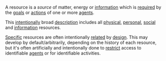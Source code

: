A resource is a *source* of matter, energy or [information](https://github.com/gcassel/Modular-Organization-Terminology/blob/master/terms/information.md) which is [required](https://github.com/gcassel/Modular-Organization-Terminology/blob/master/terms/requirement.md) by the [goals](https://github.com/gcassel/Modular-Organization-Terminology/blob/master/terms/goal.md) or [actions](https://github.com/gcassel/Modular-Organization-Terminology/blob/master/terms/action.md) of one or more [agents](https://github.com/gcassel/Modular-Organization-Terminology/blob/master/terms/agent.md).  

This [intentionally](https://github.com/gcassel/Modular-Organization-Terminology/blob/master/terms/intention.md) broad [description](https://github.com/gcassel/Modular-Organization-Terminology/blob/master/terms/description.md) includes all [physical](https://github.com/gcassel/Modular-Organization-Terminology/blob/master/terms/physical.md), [personal](https://github.com/gcassel/Modular-Organization-Terminology/blob/master/terms/personal.md), [social](https://github.com/gcassel/Modular-Organization-Terminology/blob/master/terms/social.md) and [information](https://github.com/gcassel/Modular-Organization-Terminology/blob/master/terms/information.md) resources.  

[Specific](https://github.com/gcassel/Modular-Organization-Terminology/blob/master/terms/specific.md) resources are often intentionally [related](https://github.com/gcassel/Modular-Organization-Terminology/blob/master/terms/relationship.md) by [design](https://github.com/gcassel/Modular-Organization-Terminology/blob/master/terms/design.md).  This may develop by default/arbitrarily, depending on the history of each resource, but it's often artificially and intentionally done to [restrict](https://github.com/gcassel/Modular-Organization-Terminology/blob/master/terms/restriction.md) access to identifiable [agents](https://github.com/gcassel/Modular-Organization-Terminology/blob/master/terms/agent.md) or for identifiable activities.
